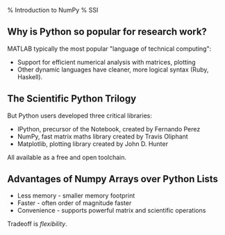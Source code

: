 % Introduction to NumPy
% SSI

## Why is Python so popular for research work?

MATLAB typically the most popular "language of technical computing":

- Support for efficient numerical analysis with matrices, plotting
- Other dynamic languages have cleaner, more logical syntax (Ruby, Haskell).

## The Scientific Python Trilogy

But Python users developed three critical libraries:

- IPython, precursor of the Notebook, created by Fernando Perez
- NumPy, fast matrix maths library created by Travis Oliphant
- Matplotlib, plotting library created by John D. Hunter

All available as a free and open toolchain.

## Advantages of Numpy Arrays over Python Lists

- Less memory - smaller memory footprint
- Faster - often order of magnitude faster
- Convenience - supports powerful matrix and scientific operations

Tradeoff is *flexibility*.


